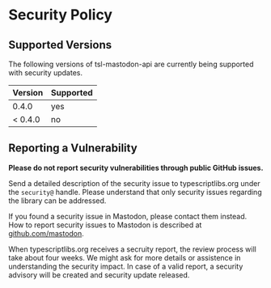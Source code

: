 Security Policy
===============



Supported Versions
------------------

The following versions of tsl-mastodon-api are currently being supported with security updates.

| Version | Supported |
| ------- | --------- |
| 0.4.0   | yes       |
| < 0.4.0 | no        |



Reporting a Vulnerability
-------------------------

**Please do not report security vulnerabilities through public GitHub issues.**

Send a detailed description of the security issue to typescriptlibs.org under the `security@` handle.
Please understand that only security issues regarding the library can be addressed.

If you found a security issue in Mastodon, please contact them instead.
How to report security issues to Mastodon is described at [github.com/mastodon](https://github.com/mastodon/mastodon/security/policy).

When typescriptlibs.org receives a secruity report, the review process will take about four weeks.
We might ask for more details or assistence in understanding the security impact.
In case of a valid report, a security advisory will be created and security update released.
